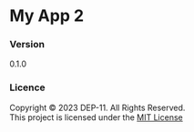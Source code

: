 # My App 2

### Version
0.1.0

### Licence
Copyright &copy; 2023 DEP-11. All Rights Reserved. <br>
This project is licensed under the [MIT License](License.txt)